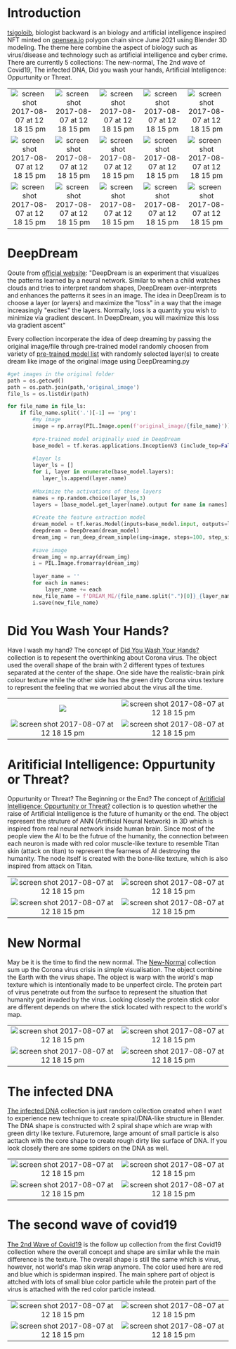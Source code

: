 
# Introduction
[tsigoloib](https://opensea.io/tsigoloib), biologist backward is an biology and artificial intelligence inspired NFT minted on [opensea.io](https://opensea.io) polygon chain since June 2021 using Blender 3D modeling. The theme here combine the aspect of biology such as virus/disease and technology such as artificial intelligence and cyber crime. There are currently 5 collections: The new-normal, The 2nd wave of Covid19, The infected DNA, Did you wash your hands, Artificial Intelligence: Oppurtunity or Threat.

| | | | | |
|:-------------------------:|:-------------------------:| :-------------------------:|:-------------------------:|:-------------------------:|
|<img  alt="screen shot 2017-08-07 at 12 18 15 pm" src="./did_you_wash_your_hand/brain5.png"> |<img  alt="screen shot 2017-08-07 at 12 18 15 pm" src="./new_normal/covid_6.png"> |<img alt="screen shot 2017-08-07 at 12 18 15 pm" src="./ANN/DL9.png"> |<img  alt="screen shot 2017-08-07 at 12 18 15 pm" src="./new_normal/covid_9.png"> |<img  alt="screen shot 2017-08-07 at 12 18 15 pm" src="./DNA/DNA3.png"> |
|<img  alt="screen shot 2017-08-07 at 12 18 15 pm" src="./DNA/DNA5.png"> |<img  alt="screen shot 2017-08-07 at 12 18 15 pm" src="./second_wave/virus11.png">| <img alt="screen shot 2017-08-07 at 12 18 15 pm" src="./second_wave/virus7.png"> | <img  alt="screen shot 2017-08-07 at 12 18 15 pm" src="./did_you_wash_your_hand/brain2.png"> | <img alt="screen shot 2017-08-07 at 12 18 15 pm" src="./ANN/DL13.png"> |
|<img  alt="screen shot 2017-08-07 at 12 18 15 pm" src="./did_you_wash_your_hand/brain7.png"> |<img  alt="screen shot 2017-08-07 at 12 18 15 pm" src="./DNA/DNA2.png"> |<img  alt="screen shot 2017-08-07 at 12 18 15 pm" src="./ANN/DL4.png"> |<img  alt="screen shot 2017-08-07 at 12 18 15 pm" src="./ANN/DL11.png"> |<img  alt="screen shot 2017-08-07 at 12 18 15 pm" src="./new_normal/covid_8.png"> 


# DeepDream

Qoute from [official website](https://www.tensorflow.org/tutorials/generative/deepdream): "DeepDream is an experiment that visualizes the patterns learned by a neural network. Similar to when a child watches clouds and tries to interpret random shapes, DeepDream over-interprets and enhances the patterns it sees in an image. The idea in DeepDream is to choose a layer (or layers) and maximize the "loss" in a way that the image increasingly "excites" the layers. Normally, loss is a quantity you wish to minimize via gradient descent. In DeepDream, you will maximize this loss via gradient ascent"

Every collection incorperate the idea of deep dreaming by passing the original image/file through pre-trained model randomly choosen from variety of [pre-trained model list](https://keras.io/api/applications/#available-models) with randomly selected layer(s) to create dream like image of the original image using DeepDreaming.py

```python
#get images in the original folder
path = os.getcwd()
path = os.path.join(path,'original_image')
file_ls = os.listdir(path)

for file_name in file_ls:  
    if file_name.split('.')[-1] == 'png':
        #my image
        image = np.array(PIL.Image.open(f'original_image/{file_name}'))[:,:,:3]
        
        #pre-trained model originally used in DeepDream
        base_model = tf.keras.applications.InceptionV3 (include_top=False, weights='imagenet')
        
        #layer ls
        layer_ls = []
        for i, layer in enumerate(base_model.layers):
           layer_ls.append(layer.name)
           
        #Maximize the activations of these layers
        names = np.random.choice(layer_ls,3)
        layers = [base_model.get_layer(name).output for name in names]
        
        #Create the feature extraction model
        dream_model = tf.keras.Model(inputs=base_model.input, outputs=layers)
        deepdream = DeepDream(dream_model)
        dream_img = run_deep_dream_simple(img=image, steps=100, step_size=0.01)
    
        #save image
        dream_img = np.array(dream_img)
        i = PIL.Image.fromarray(dream_img)
        
        layer_name = ''
        for each in names:
            layer_name += each
        new_file_name = f'DREAM_ME/{file_name.split(".")[0]}_{layer_name}.png'
        i.save(new_file_name)
```


# Did You Wash Your Hands?
Have I wash my hand? The concept of [Did You Wash Your Hands?](https://opensea.io/tsigoloib/did-you-wash-your-hands?search[resultModel]=ASSETS&search[sortBy]=LISTING_DATE) collection is to repesent the overthinking about Corona virus. The object used the overall shape of the brain with 2 different types of textures separated at the center of the shape. One side have the realistic-brain pink colour texture while the other side has the green dirty Corona virus texture to represent the feeling that we worried about the virus all the time. 

| | | 
|:-------------------------:|:-------------------------:|
|<img walt="screen shot 2017-08-07 at 12 18 15 pm" src="./did_you_wash_your_hand/brain2_conv2d_1380activation_1399.png"> |  <img  alt="screen shot 2017-08-07 at 12 18 15 pm" src="./did_you_wash_your_hand/brain5_activation_580.png">| 
|<img alt="screen shot 2017-08-07 at 12 18 15 pm" src="./did_you_wash_your_hand/brain7_conv2d_426.png">   |  <img  alt="screen shot 2017-08-07 at 12 18 15 pm" src="./did_you_wash_your_hand/brain6_conv2d_37.png"> | 

# Aritificial Intelligence: Oppurtunity or Threat?
Oppurtunity or Threat? The Beginning or the End? The concept of [Aritificial Intelligence: Oppurtunity or Threat?](https://opensea.io/tsigoloib/aritificial-intelligence-oppurtunities-or-threats?search[resultModel]=ASSETS&search[sortBy]=LISTING_DATE) collection is to question whether the raise of Artificial Intelligence is the future of humanity or the end. The object represent the struture of ANN (Artificial Neural Network) in 3D which is inspired from real neural network inside human brain. Since most of the people view the AI to be the futrue of the humanity, the connection between each neuron is made with red color muscle-like texture to resemble Titan skin (attack on titan) to represent the fearness of AI destroying the humanity. The node itself is created with the bone-like texture, which is also inspired from attack on Titan.

| | | 
|:-------------------------:|:-------------------------:|
|<img  alt="screen shot 2017-08-07 at 12 18 15 pm" src="./ANN/DL4_activation_3981.png"> |  <img  alt="screen shot 2017-08-07 at 12 18 15 pm" src="./ANN/DL11_activation_2656.png">| 
|<img  alt="screen shot 2017-08-07 at 12 18 15 pm" src="./ANN/DL9_conv2d_2154.png">   |  <img  alt="screen shot 2017-08-07 at 12 18 15 pm" src="./ANN/DL13_conv2d_2293.png"> | 


# New Normal

May be it is the time to find the new normal. The [New-Normal](https://opensea.io/tsigoloib/new-normal-3?search[resultModel]=ASSETS&search[sortBy]=LISTING_DATE) collection sum up the Corona virus crisis in simple visualisation. The object combine the Earth with the virus shape. The object is warp with the world's map texture which is intentionally made to be unperfect circle. The protein part of virus penetrate out from the surface to represent the situation that humanity got invaded by the virus. Looking closely the protein stick color are different depends on where the stick located with respect to the world's map.

| | | 
|:-------------------------:|:-------------------------:|
|<img  alt="screen shot 2017-08-07 at 12 18 15 pm" src="./new_normal/covid_11_activation_2482.png">   |  <img  alt="screen shot 2017-08-07 at 12 18 15 pm" src="./new_normal/covid_6_activation_1883activation_1885.png"> | 
|<img  alt="screen shot 2017-08-07 at 12 18 15 pm" src="./new_normal/covid_9_batch_normalization_3400.png"> |  <img  alt="screen shot 2017-08-07 at 12 18 15 pm" src="./new_normal/covid_8_conv2d_3547.png">| 


# The infected DNA
[The infected DNA](https://opensea.io/tsigoloib/the-infected-dna?search[sortBy]=LISTING_DATE) collection is just random collection created when I want to experience new technique to create spiral/DNA-like structure in Blender. The DNA shape is constructed with 2 spiral shape which are wrap with green dirty like texture. Futuremore, large amount of small particle is also acttach with the core shape to create rough dirty like surface of DNA. If you look closely there are some spiders on the DNA as well.

| | | 
|:-------------------------:|:-------------------------:|
|<img  alt="screen shot 2017-08-07 at 12 18 15 pm" src="./DNA/DNA2_batch_normalization_1805.png"> |<img  alt="screen shot 2017-08-07 at 12 18 15 pm" src="./DNA/DNA3_batch_normalization_1770.png">   |
|<img alt="screen shot 2017-08-07 at 12 18 15 pm" src="./DNA/DNA5_conv2d_236conv2d_280.png">   |<img  alt="screen shot 2017-08-07 at 12 18 15 pm" src="./DNA/DNA4_average_pooling2d_110.png">   


# The second wave of covid19

[The 2nd Wave of Covid19](https://opensea.io/tsigoloib/the-second-wave-of-covid19?search[sortBy]=LISTING_DATE) is the follow up collection from the first Covid19 collection where the overall concept and shape are similar while the main difference is the texture. The overall shape is still the same which is virus, however, not world's map skin wrap anymore. The color used here are red and blue which is spiderman inspired. The main sphere part of object is attched with lots of small blue color particle while the protein part of the virus is attached with the red color particle instead.

| | | 
|:-------------------------:|:-------------------------:|
|<img  alt="screen shot 2017-08-07 at 12 18 15 pm" src="./second_wave/virus6_batch_normalization_3624.png"> |<img alt="screen shot 2017-08-07 at 12 18 15 pm" src="./second_wave/virus7_average_pooling2d_321.png"> |
|<img  alt="screen shot 2017-08-07 at 12 18 15 pm" src="./second_wave/virus11_average_pooling2d_199conv2d_2070.png">   |<img alt="screen shot 2017-08-07 at 12 18 15 pm" src="./second_wave/vrisu13_batch_normalization_2254batch_normalization_2168.png">   






